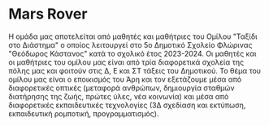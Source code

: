 # Mars Rover
Η ομάδα μας αποτελείται από μαθητές και μαθήτριες του Ομίλου "Ταξίδι στο Διάστημα" ο οποίος λειτουργεί στο 5ο Δημοτικό Σχολείο Φλώρινας "Θεόδωρος Κάστανος" κατά το σχολικό έτος 2023-2024. Οι μαθητές και οι μαθήτριες του ομίλου μας είναι από τρία διαφορετικά σχολεία της πόλης μας και φοιτούν στις Δ, Ε και ΣΤ τάξεις του Δημοτικού. Το θέμα του ομίλου μας είναι ο εποικισμός του Άρη και τον εξετάζουμε μέσα από διαφορετικές οπτικές (μεταφορά ανθρώπων, δημιουργία σταθμών διατήρησης της ζωής, πρώτες ύλες, νέα κοινωνία) και μέσα από διαφορετικές εκπαιδευτικές τεχνολογίες (3Δ σχεδίαση και εκτύπωση, εκπαιδευτική ρομποτική, προγραμματισμός).
